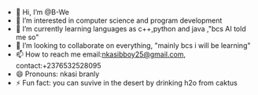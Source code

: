 - 👋 Hi, I’m @B-We
- 👀 I’m interested in computer science and program development
- 🌱 I’m currently learning languages as c++,python and java ,"bcs AI told me so"
- 💞️ I’m looking to collaborate on everything, "mainly bcs i will be learning"
- 📫 How to reach me email:nkasibboy25@gmail.com, contact:+2376532528095
- 😄 Pronouns: nkasi branly
- ⚡ Fun fact: you can suvive in the desert by drinking h2o from caktus

<!---
B-We/B-We is a ✨ special ✨ repository because its `README.md` (this file) appears on your GitHub profile.
You can click the Preview link to take a look at your changes.
--->
